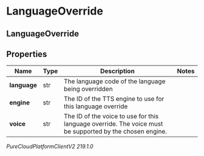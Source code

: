 # LanguageOverride

## LanguageOverride

## Properties

|Name | Type | Description | Notes|
|------------ | ------------- | ------------- | -------------|
| **language** | str | The language code of the language being overridden | |
| **engine** | str | The ID of the TTS engine to use for this language override | |
| **voice** | str | The ID of the voice to use for this language override. The voice must be supported by the chosen engine. | |



_PureCloudPlatformClientV2 219.1.0_
